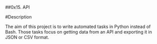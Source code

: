##0x15. API

#Description

The aim of this project is to write automated tasks in Python instead of Bash. Those tasks focus on getting data from an API and exporting it in JSON or CSV format.
